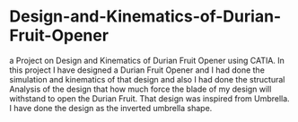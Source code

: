# Design-and-Kinematics-of-Durian-Fruit-Opener
a Project on Design and Kinematics of Durian Fruit Opener using CATIA. In this project I have designed a Durian Fruit Opener and I had done the simulation and kinematics of that design and also I had done the structural Analysis of the design that how much force the blade of my design will withstand to open the Durian Fruit. That design was inspired from Umbrella. I have done the design as the inverted umbrella shape.

